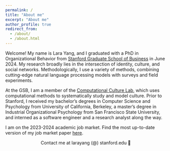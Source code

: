 ```yaml
---
permalink: /
title: "About me"
excerpt: "About me"
author_profile: true
redirect_from: 
  - /about/
  - /about.html
---
```


Welcome! My name is Lara Yang, and I graduated with a PhD in Organizational Behavior from [Stanford Graduate School of Business](https://www.gsb.stanford.edu/programs/phd/academic-experience/students/lara-yang) in June 2024. My research broadly lies in the intersection of identity, culture, and social networks. Methodologically, I use a variety of methods, combining cutting-edge natural language processing models with surveys and field experiments.

At the GSB, I am a member of the [Computational Culture Lab](https://www.comp-culture.org/), which uses computational methods to systematically study and model culture. Prior to Stanford, I received my bachelor’s degrees in Computer Science and Psychology from University of California, Berkeley, a master’s degree in Industrial Organizational Psychology from San Francisco State University, and interned as a software engineer and a research analyst along the way.

I am on the 2023-2024 academic job market. Find the most up-to-date version of my job market paper [here](/files/jmp.pdf).

<div align="center">Contact me at larayang (@) stanford.edu 📩</div>
